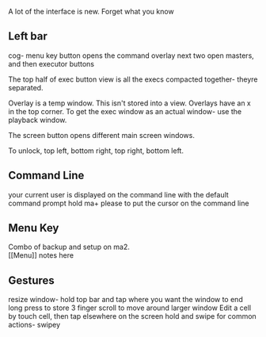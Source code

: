 A lot of the interface is new. Forget what you know


## Left bar
cog- menu key
button opens the command overlay
next two open masters, and then executor buttons


The top half of exec button view is all the execs compacted together- theyre separated.

Overlay is a temp window. This isn't stored into a view. Overlays have an x in the top corner. To get the exec window as an actual window- use the playback window. 

The screen button opens different main screen windows. 

To unlock, top left, bottom right, top right, bottom left.


## Command Line
your current user is displayed on the command line with the default command prompt
hold ma+ please to put the cursor on the command line

## Menu Key

Combo of backup and setup on ma2.  
[[Menu]] notes here


## Gestures
resize window- hold top bar and tap where you want the window to end
long press to store
3 finger scroll to move around larger window
Edit a cell by touch cell, then tap elsewhere on the screen
hold and swipe for common actions- swipey

